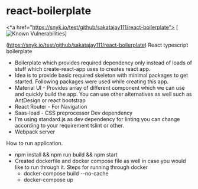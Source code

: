 # react-boilerplate
<*a href="https://snyk.io/test/github/sakatajay111/react-boilerplate">
[![Known Vulnerabilities](https://snyk.io/test/github/sakatajay111/react-boilerplate/badge.svg)]

(https://snyk.io/test/github/sakatajay111/react-boilerplate)
React typescript boilerplate
   - Boilerplate which provides required dependency only instead of loads of stuff which create-react-app uses to creates react app.
   - Idea is to provide basic required skeleton with minimal packages to get started.
Following packages were used while creating this app.
   - Material UI - Provides array of different component which we can use and quickly build the app. You can use other alternatives as well such as AntDesign or react bootstrap 
   - React Router - For Navigation
   - Saas-load - CSS preprocessor
Dev dependency
   - I'm using standard.js as dev dependency for linting you can change according to your requirement tslint or other.
   - Webpack server 

How to run application.
   -  npm install && npm run build && npm start
   - Created dockerfile and docker compose file as well in case you would like to run through it. Steps for running through docker
      - docker-compose build --no-cache
      - docker-compose up
    
